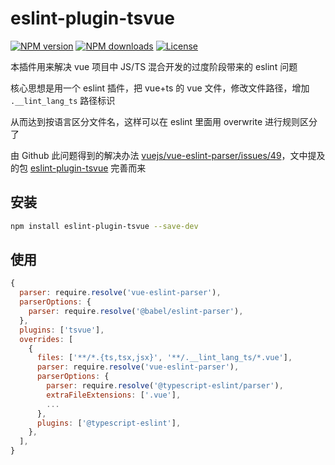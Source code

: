 # eslint-plugin-tsvue

[![NPM version](https://img.shields.io/npm/v/eslint-plugin-tsvue.svg?style=flat)](https://npmjs.org/package/eslint-plugin-tsvue)
[![NPM downloads](https://img.shields.io/npm/dm/eslint-plugin-tsvue.svg?style=flat)](https://npmjs.org/package/eslint-plugin-tsvue)
[![License](https://img.shields.io/github/license/maxming2333/lint.svg?style=flat)](https://github.com/maxming2333/lint/blob/main/LICENSE)

本插件用来解决 vue 项目中 JS/TS 混合开发的过度阶段带来的 eslint 问题

核心思想是用一个 eslint 插件，把 vue+ts 的 vue 文件，修改文件路径，增加 `.__lint_lang_ts` 路径标识

从而达到按语言区分文件名，这样可以在 eslint 里面用 overwrite 进行规则区分了

由 Github 此问题得到的解决办法 [vuejs/vue-eslint-parser/issues/49](https://github.com/vuejs/vue-eslint-parser/issues/49#issuecomment-806852933)，文中提及的包 [eslint-plugin-tsvue](https://github.com/mjeanroy/eslint-plugin-tsvue-sample/tree/master/eslint-plugin-tsvue) 完善而来

## 安装

```bash
npm install eslint-plugin-tsvue --save-dev
```

## 使用

```js
{
  parser: require.resolve('vue-eslint-parser'),
  parserOptions: {
    parser: require.resolve('@babel/eslint-parser'),
  },
  plugins: ['tsvue'],
  overrides: [
    {
      files: ['**/*.{ts,tsx,jsx}', '**/.__lint_lang_ts/*.vue'],
      parser: require.resolve('vue-eslint-parser'),
      parserOptions: {
        parser: require.resolve('@typescript-eslint/parser'),
        extraFileExtensions: ['.vue'],
        ...
      },
      plugins: ['@typescript-eslint'],
    },
  ],
}
```

